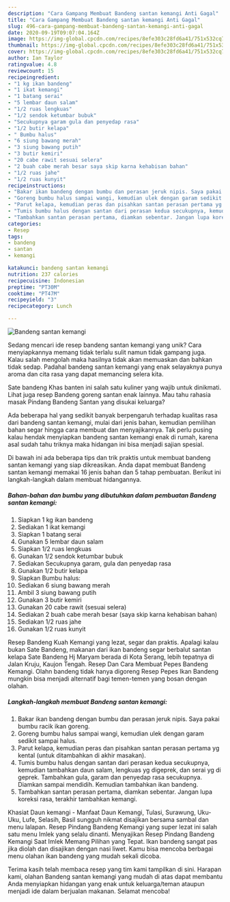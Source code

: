 ```yaml
---
description: "Cara Gampang Membuat Bandeng santan kemangi Anti Gagal"
title: "Cara Gampang Membuat Bandeng santan kemangi Anti Gagal"
slug: 496-cara-gampang-membuat-bandeng-santan-kemangi-anti-gagal
date: 2020-09-19T09:07:04.164Z
image: https://img-global.cpcdn.com/recipes/8efe303c28fd6a41/751x532cq70/bandeng-santan-kemangi-foto-resep-utama.jpg
thumbnail: https://img-global.cpcdn.com/recipes/8efe303c28fd6a41/751x532cq70/bandeng-santan-kemangi-foto-resep-utama.jpg
cover: https://img-global.cpcdn.com/recipes/8efe303c28fd6a41/751x532cq70/bandeng-santan-kemangi-foto-resep-utama.jpg
author: Ian Taylor
ratingvalue: 4.8
reviewcount: 15
recipeingredient:
- "1 kg ikan bandeng"
- "1 ikat kemangi"
- "1 batang serai"
- "5 lembar daun salam"
- "1/2 ruas lengkuas"
- "1/2 sendok ketumbar bubuk"
- "Secukupnya garam gula dan penyedap rasa"
- "1/2 butir kelapa"
- " Bumbu halus"
- "6 siung bawang merah"
- "3 siung bawang putih"
- "3 butir kemiri"
- "20 cabe rawit sesuai selera"
- "2 buah cabe merah besar saya skip karna kehabisan bahan"
- "1/2 ruas jahe"
- "1/2 ruas kunyit"
recipeinstructions:
- "Bakar ikan bandeng dengan bumbu dan perasan jeruk nipis. Saya pakai bumbu racik ikan goreng."
- "Goreng bumbu halus sampai wangi, kemudian ulek dengan garam sedikit sampai halus."
- "Parut kelapa, kemudian peras dan pisahkan santan perasan pertama yg kental (untuk ditambahkan di akhir masakan)."
- "Tumis bumbu halus dengan santan dari perasan kedua secukupnya, kemudian tambahkan daun salam, lengkuas yg digeprek, dan serai yg di geprek. Tambahkan gula, garam dan penyedap rasa secukupnya. Diamkan sampai mendidih. Kemudian tambahkan ikan bandeng."
- "Tambahkan santan perasan pertama, diamkan sebentar. Jangan lupa koreksi rasa, terakhir tambahkan kemangi."
categories:
- Resep
tags:
- bandeng
- santan
- kemangi

katakunci: bandeng santan kemangi 
nutrition: 237 calories
recipecuisine: Indonesian
preptime: "PT30M"
cooktime: "PT47M"
recipeyield: "3"
recipecategory: Lunch

---
```



![Bandeng santan kemangi](https://img-global.cpcdn.com/recipes/8efe303c28fd6a41/751x532cq70/bandeng-santan-kemangi-foto-resep-utama.jpg)

Sedang mencari ide resep bandeng santan kemangi yang unik? Cara menyiapkannya memang tidak terlalu sulit namun tidak gampang juga. Kalau salah mengolah maka hasilnya tidak akan memuaskan dan bahkan tidak sedap. Padahal bandeng santan kemangi yang enak selayaknya punya aroma dan cita rasa yang dapat memancing selera kita.

Sate bandeng Khas banten ini salah satu kuliner yang wajib untuk dinikmati. Lihat juga resep Bandeng goreng santan enak lainnya. Mau tahu rahasia masak Pindang Bandeng Santan yang disukai keluarga?

Ada beberapa hal yang sedikit banyak berpengaruh terhadap kualitas rasa dari bandeng santan kemangi, mulai dari jenis bahan, kemudian pemilihan bahan segar hingga cara membuat dan menyajikannya. Tak perlu pusing kalau hendak menyiapkan bandeng santan kemangi enak di rumah, karena asal sudah tahu triknya maka hidangan ini bisa menjadi sajian spesial.


Di bawah ini ada beberapa tips dan trik praktis untuk membuat bandeng santan kemangi yang siap dikreasikan. Anda dapat membuat Bandeng santan kemangi memakai 16 jenis bahan dan 5 tahap pembuatan. Berikut ini langkah-langkah dalam membuat hidangannya.

<!--inarticleads1-->

##### Bahan-bahan dan bumbu yang dibutuhkan dalam pembuatan Bandeng santan kemangi:

1. Siapkan 1 kg ikan bandeng
1. Sediakan 1 ikat kemangi
1. Siapkan 1 batang serai
1. Gunakan 5 lembar daun salam
1. Siapkan 1/2 ruas lengkuas
1. Gunakan 1/2 sendok ketumbar bubuk
1. Sediakan Secukupnya garam, gula dan penyedap rasa
1. Gunakan 1/2 butir kelapa
1. Siapkan  Bumbu halus:
1. Sediakan 6 siung bawang merah
1. Ambil 3 siung bawang putih
1. Gunakan 3 butir kemiri
1. Gunakan 20 cabe rawit (sesuai selera)
1. Sediakan 2 buah cabe merah besar (saya skip karna kehabisan bahan)
1. Sediakan 1/2 ruas jahe
1. Gunakan 1/2 ruas kunyit


Resep Bandeng Kuah Kemangi yang lezat, segar dan praktis. Apalagi kalau bukan Sate Bandeng, makanan dari ikan bandeng segar berbalut santan kelapa Sate Bandeng Hj Maryam berada di Kota Serang, lebih tepatnya di Jalan Kruju, Kaujon Tengah. Resep Dan Cara Membuat Pepes Bandeng Kemangi. Olahn bandeng tidak hanya digoreng Resep Pepes Ikan Bandeng mungkin bisa menjadi alternatif bagi temen-temen yang bosan dengan olahan. 

<!--inarticleads2-->

##### Langkah-langkah membuat Bandeng santan kemangi:

1. Bakar ikan bandeng dengan bumbu dan perasan jeruk nipis. Saya pakai bumbu racik ikan goreng.
1. Goreng bumbu halus sampai wangi, kemudian ulek dengan garam sedikit sampai halus.
1. Parut kelapa, kemudian peras dan pisahkan santan perasan pertama yg kental (untuk ditambahkan di akhir masakan).
1. Tumis bumbu halus dengan santan dari perasan kedua secukupnya, kemudian tambahkan daun salam, lengkuas yg digeprek, dan serai yg di geprek. Tambahkan gula, garam dan penyedap rasa secukupnya. Diamkan sampai mendidih. Kemudian tambahkan ikan bandeng.
1. Tambahkan santan perasan pertama, diamkan sebentar. Jangan lupa koreksi rasa, terakhir tambahkan kemangi.


Khasiat Daun kemangi - Manfaat Daun Kemangi, Tulasi, Surawung, Uku-Uku, Lufe, Selasih, Basil sungguh nikmat disajikan bersama sambal dan menu lalapan. Resep Pindang Bandeng Kemangi yang super lezat ini salah satu menu Imlek yang selalu dinanti. Menyajikan Resep Pindang Bandeng Kemangi Saat Imlek Memang Pilihan yang Tepat. Ikan bandeng sangat pas jika diolah dan disajikan dengan nasi liwet. Kamu bisa mencoba berbagai menu olahan ikan bandeng yang mudah sekali dicoba. 

Terima kasih telah membaca resep yang tim kami tampilkan di sini. Harapan kami, olahan Bandeng santan kemangi yang mudah di atas dapat membantu Anda menyiapkan hidangan yang enak untuk keluarga/teman ataupun menjadi ide dalam berjualan makanan. Selamat mencoba!
